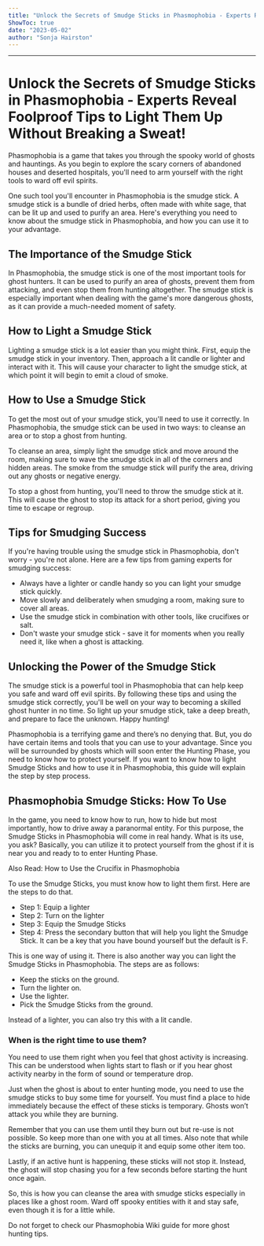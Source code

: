 ```yaml
---
title: "Unlock the Secrets of Smudge Sticks in Phasmophobia - Experts Reveal Foolproof Tips to Light Them Up Without Breaking a Sweat!"
ShowToc: true 
date: "2023-05-02"
author: "Sonja Hairston"
---
```

*****
# Unlock the Secrets of Smudge Sticks in Phasmophobia - Experts Reveal Foolproof Tips to Light Them Up Without Breaking a Sweat!

Phasmophobia is a game that takes you through the spooky world of ghosts and hauntings. As you begin to explore the scary corners of abandoned houses and deserted hospitals, you'll need to arm yourself with the right tools to ward off evil spirits.

One such tool you'll encounter in Phasmophobia is the smudge stick. A smudge stick is a bundle of dried herbs, often made with white sage, that can be lit up and used to purify an area. Here's everything you need to know about the smudge stick in Phasmophobia, and how you can use it to your advantage.

## The Importance of the Smudge Stick

In Phasmophobia, the smudge stick is one of the most important tools for ghost hunters. It can be used to purify an area of ghosts, prevent them from attacking, and even stop them from hunting altogether. The smudge stick is especially important when dealing with the game's more dangerous ghosts, as it can provide a much-needed moment of safety.

## How to Light a Smudge Stick

Lighting a smudge stick is a lot easier than you might think. First, equip the smudge stick in your inventory. Then, approach a lit candle or lighter and interact with it. This will cause your character to light the smudge stick, at which point it will begin to emit a cloud of smoke.

## How to Use a Smudge Stick

To get the most out of your smudge stick, you'll need to use it correctly. In Phasmophobia, the smudge stick can be used in two ways: to cleanse an area or to stop a ghost from hunting.

To cleanse an area, simply light the smudge stick and move around the room, making sure to wave the smudge stick in all of the corners and hidden areas. The smoke from the smudge stick will purify the area, driving out any ghosts or negative energy.

To stop a ghost from hunting, you'll need to throw the smudge stick at it. This will cause the ghost to stop its attack for a short period, giving you time to escape or regroup.

## Tips for Smudging Success

If you're having trouble using the smudge stick in Phasmophobia, don't worry - you're not alone. Here are a few tips from gaming experts for smudging success:

- Always have a lighter or candle handy so you can light your smudge stick quickly.
- Move slowly and deliberately when smudging a room, making sure to cover all areas.
- Use the smudge stick in combination with other tools, like crucifixes or salt.
- Don't waste your smudge stick - save it for moments when you really need it, like when a ghost is attacking.

## Unlocking the Power of the Smudge Stick

The smudge stick is a powerful tool in Phasmophobia that can help keep you safe and ward off evil spirits. By following these tips and using the smudge stick correctly, you'll be well on your way to becoming a skilled ghost hunter in no time. So light up your smudge stick, take a deep breath, and prepare to face the unknown. Happy hunting!


Phasmophobia is a terrifying game and there’s no denying that. But, you do have certain items and tools that you can use to your advantage. Since you will be surrounded by ghosts which will soon enter the Hunting Phase, you need to know how to protect yourself. If you want to know how to light Smudge Sticks and how to use it in Phasmophobia, this guide will explain the step by step process.
 
## Phasmophobia Smudge Sticks: How To Use
 

 
In the game, you need to know how to run, how to hide but most importantly, how to drive away a paranormal entity. For this purpose, the Smudge Sticks in Phasmophobia will come in real handy. What is its use, you ask? Basically, you can utilize it to protect yourself from the ghost if it is near you and ready to to enter Hunting Phase.
 
Also Read: How to Use the Crucifix in Phasmophobia
 
To use the Smudge Sticks, you must know how to light them first. Here are the steps to do that.
 
- Step 1: Equip a lighter
 - Step 2: Turn on the lighter
 - Step 3: Equip the Smudge Sticks
 - Step 4: Press the secondary button that will help you light the Smudge Stick. It can be a key that you have bound yourself but the default is F.

 
This is one way of using it. There is also another way you can light the Smudge Sticks in Phasmophobia. The steps are as follows:
 
- Keep the sticks on the ground.
 - Turn the lighter on.
 - Use the lighter.
 - Pick the Smudge Sticks from the ground.

 
Instead of a lighter, you can also try this with a lit candle.
 
### When is the right time to use them?
 
You need to use them right when you feel that ghost activity is increasing. This can be understood when lights start to flash or if you hear ghost activity nearby in the form of sound or temperature drop.
 
Just when the ghost is about to enter hunting mode, you need to use the smudge sticks to buy some time for yourself. You must find a place to hide immediately because the effect of these sticks is temporary. Ghosts won’t attack you while they are burning.
 
Remember that you can use them until they burn out but re-use is not possible. So keep more than one with you at all times. Also note that while the sticks are burning, you can unequip it and equip some other item too.
 
Lastly, if an active hunt is happening, these sticks will not stop it. Instead, the ghost will stop chasing you for a few seconds before starting the hunt once again.
 
So, this is how you can cleanse the area with smudge sticks especially in places like a ghost room. Ward off spooky entities with it and stay safe, even though it is for a little while.
 
Do not forget to check our Phasmophobia Wiki guide for more ghost hunting tips.




